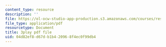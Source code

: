 ```yaml
---
content_type: resource
description: ''
file: https://ol-ocw-studio-app-production.s3.amazonaws.com/courses/res-10-s95-physics-of-covid-19-transmission-fall-2020/04d82ef8d67db1b420968f4ec0f99db4_7io-8_I6ZXA.pdf
file_type: application/pdf
resourcetype: Document
title: 3play pdf file
uid: 04d82ef8-d67d-b1b4-2096-8f4ec0f99db4
---
```

